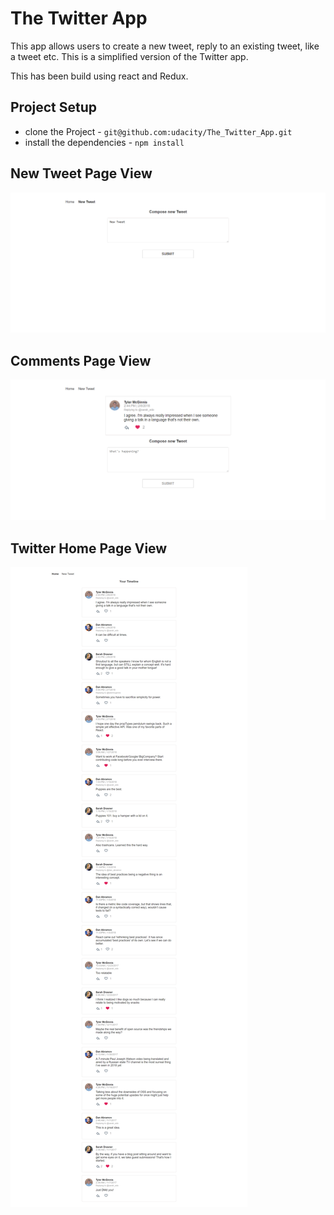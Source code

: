 # The Twitter App

This app allows users to create a new tweet, reply to an existing tweet, like a tweet etc. This is a simplified version of the Twitter app.

This has been build using react and Redux. 

## Project Setup

* clone the Project - `git@github.com:udacity/The_Twitter_App.git`
* install the dependencies - `npm install`


## New Tweet Page View
![](NewTweet.png)

## Comments Page View
![](Comments.png)

## Twitter Home Page View
![](HomePage.png)
